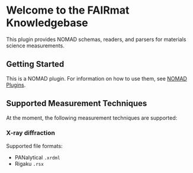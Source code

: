 # Welcome to the **FAIRmat Knowledgebase** 

This plugin provides NOMAD schemas, readers, and parsers for materials science measurements.

## Getting Started

This is a NOMAD plugin. For information on how to use them, see [NOMAD Plugins](https://nomad-lab.eu/prod/v1.0/docs/plugins.html).

## Supported Measurement Techniques

At the moment, the following measurement techniques are supported:

### X-ray diffraction

Supported file formats:

- PANalytical `.xrdml`
- Rigaku `.rsx`

